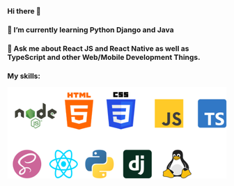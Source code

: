 ### Hi there 👋

### 🌱 I’m currently learning Python Django and Java
### 💬 Ask me about React JS and React Native as well as TypeScript and other Web/Mobile Development Things. 

### My skills:
<p align="left">
    <img src="./SVG/skilss.svg">
</p>

